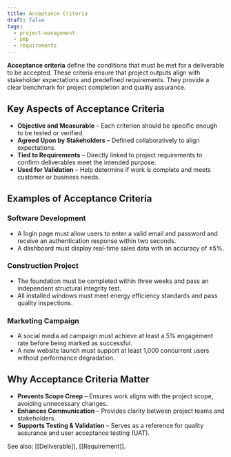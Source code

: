 ```yaml
---
title: Acceptance Criteria
draft: false
tags:
  - project-management
  - pmp
  - requirements
---
```


**Acceptance criteria** define the conditions that must be met for a deliverable to be accepted. These criteria ensure that project outputs align with stakeholder expectations and predefined requirements. They provide a clear benchmark for project completion and quality assurance.

## Key Aspects of Acceptance Criteria
- **Objective and Measurable** – Each criterion should be specific enough to be tested or verified.
- **Agreed Upon by Stakeholders** – Defined collaboratively to align expectations.
- **Tied to Requirements** – Directly linked to project requirements to confirm deliverables meet the intended purpose.
- **Used for Validation** – Help determine if work is complete and meets customer or business needs.

## Examples of Acceptance Criteria

### Software Development
- A login page must allow users to enter a valid email and password and receive an authentication response within two seconds.
- A dashboard must display real-time sales data with an accuracy of ±5%.

### Construction Project
- The foundation must be completed within three weeks and pass an independent structural integrity test.
- All installed windows must meet energy efficiency standards and pass quality inspections.

### Marketing Campaign
- A social media ad campaign must achieve at least a 5% engagement rate before being marked as successful.
- A new website launch must support at least 1,000 concurrent users without performance degradation.

## Why Acceptance Criteria Matter
- **Prevents Scope Creep** – Ensures work aligns with the project scope, avoiding unnecessary changes.
- **Enhances Communication** – Provides clarity between project teams and stakeholders.
- **Supports Testing & Validation** – Serves as a reference for quality assurance and user acceptance testing (UAT).

See also: [[Deliverable]], [[Requirement]].
